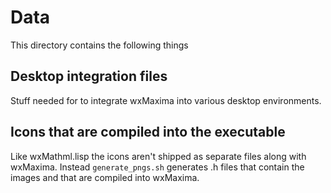 # Data

This directory contains the following things

## Desktop integration files

Stuff needed for to integrate wxMaxima into various desktop environments.

## Icons that are compiled into the executable

Like wxMathml.lisp the icons aren't shipped as separate files along with
wxMaxima. Instead `generate_pngs.sh` generates .h files that contain the
images and that are compiled into wxMaxima.
